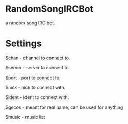 # RandomSongIRCBot
a random song IRC bot.

# Settings
$chan - channel to connect to.

$server - server to connect to.

$port - port to connect to.

$nick - nick to connect with.

$ident - ident to connect with.

$gecos - meant for real name, can be used for anything

$music - music list

